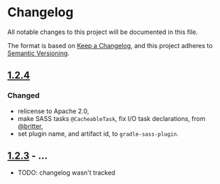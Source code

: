 # Changelog
All notable changes to this project will be documented in this file.

The format is based on [Keep a Changelog](https://keepachangelog.com/en/1.0.0/),
and this project adheres to [Semantic Versioning](https://semver.org/spec/v2.0.0.html).

## [1.2.4]
### Changed
- relicense to Apache 2.0,
- make SASS tasks `@CacheableTask`, fix I/O task declarations, from  [@britter](https://github.com/britter),
- set plugin name, and artifact id, to `gradle-sass-plugin`.

## [1.2.3] - ...
- TODO: changelog wasn't tracked

[1.2.4]: https://github.com/asaelitz/GradleSassPlugin/compare/v1.2.3...v1.2.4
[1.2.3]: https://github.com/asaelitz/GradleSassPlugin/compare/v1.2.2...v1.2.3
